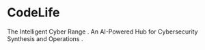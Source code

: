 # CodeLife
The Intelligent Cyber Range . An AI-Powered Hub for Cybersecurity Synthesis and Operations .
